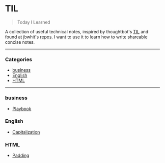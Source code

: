 # TIL

> Today I Learned

A collection of useful technical notes, inspired by thoughtbot's [TIL](https://github.com/thoughtbot/til) and found at jbwhit's [repos](https://github.com/jbwhit/til). I want to use it to learn how to write shareable concise notes.

---

### Categories

* [business](#business)
* [English](#English)
* [HTML](#HTML)

---

### business

- [Playbook](business/playbook.md)

### English

- [Capitalization](English/Capitalization.md)

### HTML

- [Padding](HTML/padding.md)